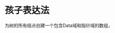 


# 孩子表达法

为树的所有结点创建一个包含Data域和指针域的数组，
<!--stackedit_data:
eyJoaXN0b3J5IjpbMTIzNjg0MzE4MywyMDQ1OTY1MTFdfQ==
-->